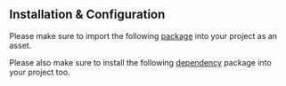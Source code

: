 ## Installation & Configuration
Please make sure to import the following [package](https://github.com/TerraMystics/Terra.Unity.Package/blob/main/terra.payments.unitypackage) into your project as an asset.

Please also make sure to install the following [dependency](https://github.com/jilleJr/Newtonsoft.Json-for-Unity/wiki/Install-official-via-UPM) package into your project too.
